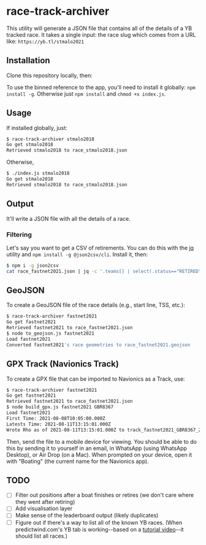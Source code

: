 # race-track-archiver

This utility will generate a JSON file that contains all of the details of a YB tracked race. It takes a single input: the race slug which comes from a URL like: `https://yb.tl/stmalo2021`

## Installation

Clone this repository locally, then:

To use the binned reference to the app, you'll need to install it globally: `npm install -g`. Otherwise just `npm install` and `chmod +x index.js`.

## Usage

If installed globally, just:

```bash
$ race-track-archiver stmalo2018
Go get stmalo2018
Retrieved stmalo2018 to race_stmalo2018.json
```

Otherwise,

```bash
$ ./index.js stmalo2018
Go get stmalo2018
Retrieved stmalo2018 to race_stmalo2018.json
```

## Output

It'll write a JSON file with all the details of a race.

### Filtering

Let's say you want to get a CSV of retirements. You can do this with the [jq](https://stedolan.github.io/jq/download/) utility and `npm install -g @json2csv/cli`. Install it, then:

```bash
$ npm i -g json2csv
cat race_fastnet2021.json | jq -c '.teams[] | select(.status=="RETIRED")' | jq -s | json2csv -f id,sail,name,model,explain  -o retirements.csv 
```

## GeoJSON

To create a GeoJSON file of the race details (e.g., start line, TSS, etc.):

```bash
$ race-track-archiver fastnet2021
Go get fastnet2021
Retrieved fastnet2021 to race_fastnet2021.json
$ node to_geojson.js fastnet2021
Load fastnet2021
Converted fastnet2021's race geometries to race_fastnet2021.geojson
```

## GPX Track (Navionics Track)

To create a GPX file that can be imported to Navionics as a Track, use:

```bash
$ race-track-archiver fastnet2021
Go get fastnet2021
Retrieved fastnet2021 to race_fastnet2021.json
$ node build_gpx.js fastnet2021 GBR8367
Load fastnet2021
First Time: 2021-08-08T10:05:00.000Z
Latests Time: 2021-08-11T13:15:01.000Z
Wrote Rho as of 2021-08-11T13:15:01.000Z to track_fastnet2021_GBR8367_20210811131501.gpx
```

Then, send the file to a mobile device for viewing. You should be able to do this by sending it to yourself in an email, in WhatsApp (using WhatsApp Desktop), or Air Drop (on a Mac). When prompted on your device, open it with "Boating" (the current name for the Navionics app).

## TODO

- [ ] Filter out positions after a boat finishes or retires (we don't care where they went after retiring)
- [ ] Add visualisation layer
- [ ] Make sense of the leaderboard output (likely duplicates)
- [ ] Figure out if there's a way to list all of the known YB races. (When predictwind.com's YB tab is working--based on a [tutorial video](https://www.youtube.com/watch?v=SoQEIreSnTE)--it should list all races.)
